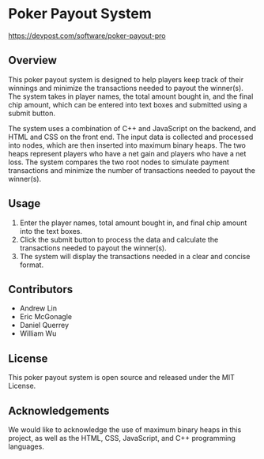 # Poker Payout System
https://devpost.com/software/poker-payout-pro

## Overview
This poker payout system is designed to help players keep track of their winnings and minimize the transactions needed to payout the winner(s). The system takes in player names, the total amount bought in, and the final chip amount, which can be entered into text boxes and submitted using a submit button. 

The system uses a combination of C++ and JavaScript on the backend, and HTML and CSS on the front end. The input data is collected and processed into nodes, which are then inserted into maximum binary heaps. The two heaps represent players who have a net gain and players who have a net loss. The system compares the two root nodes to simulate payment transactions and minimize the number of transactions needed to payout the winner(s).

## Usage
1. Enter the player names, total amount bought in, and final chip amount into the text boxes.
2. Click the submit button to process the data and calculate the transactions needed to payout the winner(s).
3. The system will display the transactions needed in a clear and concise format.

## Contributors
* Andrew Lin
* Eric McGonagle
* Daniel Querrey
* William Wu

## License
This poker payout system is open source and released under the MIT License.

## Acknowledgements
We would like to acknowledge the use of maximum binary heaps in this project, as well as the HTML, CSS, JavaScript, and C++ programming languages.
